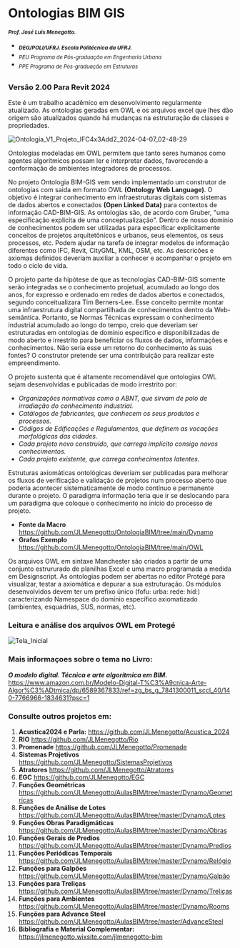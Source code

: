 # Ontologias BIM GIS
<sub> **_Prof. José Luis Menegotto._**</sub> 
+ <sub> **_DEG/POLI/UFRJ. Escola Politécnica da UFRJ._**</sub>
+ <sub> _PEU Programa de Pós-graduação em Engenharia Urbana_</sub>
+ <sub> _PPE Programa de Pós-graduação em Estruturas_</sub>
## 

### **Versão 2.00 Para Revit 2024**

Este é um trabalho acadêmico em desenvolvimento regularmente atualizado. As ontologias geradas em OWL e os arquivos excel que lhes dão origem são atualizados quando há mudanças na estruturação de classes e propriedades.

![Ontologia_V1_Projeto_IFC4x3Add2_2024-04-07_02-48-29](https://github.com/JLMenegotto/OntologiaBIM/assets/9437020/07db0dd9-2a9f-48f0-9da9-d478fa3b649d)

Ontologias modeladas em OWL permitem que tanto seres humanos como agentes algorítmicos possam ler e interpretar dados, favorecendo a conformação de ambientes integradores de processos. 

No projeto Ontologia BIM-GIS vem sendo implementado um construtor de ontologias com saida em formato OWL **(Ontology Web Language)**. O objetivo é integrar conhecimento em infraestruturas digitais com sistemas de dados abertos e conectados **(Open Linked Data)** para contextos de informação CAD-BIM-GIS. As ontologias são, de acordo com Gruber,
"uma especificação explicita de uma conceptualização". Dentro de nosso domínio de conhecimentos podem ser utilizadas para especificar explicitamente conceitos de projetos arquitetônicos e urbanos, seus elementos, os seus processos, etc. 
Podem ajudar na tarefa de integrar modelos de informação diferentes como IFC, Revit, CityGML, KML, OSM, etc. As descricões e axiomas definidos deveriam auxiliar a conhecer e acompanhar o projeto em todo o ciclo de vida.

O projeto parte da hipótese de que as tecnologias CAD-BIM-GIS somente serão integradas se o conhecimento projetual, acumulado ao longo dos anos, for expresso e ordenado em redes de dados abertos e conectados, segundo conceitualizara Tim Berners-Lee. Esse conceito permite montar uma infraestrutura digital compartilhada de conhecimentos dentro da Web-semântica. Portanto, se Normas Técnicas expressam o conhecimento industrial acumulado ao longo do tempo, creio que deveriam ser estruturadas em ontologias de domínio específico e disponibilizadas de modo aberto e irrestrito para beneficiar os fluxos de dados, informações e conhecimentos. Não seria esse um retorno do conhecimento às suas fontes? O construtor pretende ser uma contribuição para realizar este empreendimento.

O projeto sustenta que é altamente recomendável que ontologias OWL sejam desenvolvidas e publicadas de modo irrestrito por:

* _Organizações normativas como a ABNT, que sirvam de polo de irradiação do conhecimento industrial._
* _Catálogos de fabricantes, que conhecem os seus produtos e processos._
* _Códigos de Edificações e Regulamentos, que definem as vocações morfológicas das cidades._
* _Cada projeto novo construído, que carrega implícito consigo novos conhecimentos._
* _Cada projeto existente, que carrega conhecimentos latentes._

Estruturas axiomáticas ontológicas deveriam ser publicadas para melhorar os fluxos de verificação e validação de projetos num processo aberto que poderia acontecer sistematicamente de modo contínuo e permanente durante o projeto. O paradigma informação teria que ir se deslocando para um paradigma que coloque o conhecimento no início do processo de projeto.

+ **Fonte da Macro**  https://github.com/JLMenegotto/OntologiaBIM/tree/main/Dynamo
+ **Grafos Exemplo**  https://github.com/JLMenegotto/OntologiaBIM/tree/main/OWL 

Os arquivos OWL em sintaxe Manchester são criados a partir de uma conjunto estrururado de planilhas Excel e uma macro programada a medida em Designscript. As ontologias podem ser abertas no editor Protégé para visualizar, testar a axiomática e depurar a sua estruturação. Os módulos desenvolvidos devem ter um prefixo único (fofu: urba: rede: hid:) caracterizando Namespace do domínio específico axiomatizado (ambientes, esquadrias, SUS, normas, etc).

### **Leitura e análise dos arquivos OWL em Protegé**

![Tela_Inicial](https://user-images.githubusercontent.com/9437020/226172682-0c1a09aa-7069-428d-a8b8-fe8abb9ea39c.PNG)

### Mais informaçoes sobre o tema no Livro:
**_O modelo digital. Técnica e arte algorítmica em BIM._** 
https://www.amazon.com.br/Modelo-Digital-T%C3%A9cnica-Arte-Algor%C3%ADtmica/dp/6589367833/ref=zg_bs_g_7841300011_sccl_40/140-7766966-1834631?psc=1

### Consulte outros projetos em:

   1. **Acustica2024 e Parla:**         https://github.com/JLMenegotto/Acustica_2024
   2. **RIO**                           https://github.com/JLMenegotto/Rio
   3. **Promenade**                     https://github.com/JLMenegotto/Promenade
   4. **Sistemas Projetivos**           https://github.com/JLMenegotto/SistemasProjetivos
   5. **Atratores**                     https://github.com/JLMenegotto/Atratores
   6. **EGC**                           https://github.com/JLMenegotto/EGC
   7. **Funções Geométricas**           https://github.com/JLMenegotto/AulasBIM/tree/master/Dynamo/Geometricas
   8. **Funções de Análise de Lotes**   https://github.com/JLMenegotto/AulasBIM/tree/master/Dynamo/Lotes
   9. **Funções Obras Paradigmáticas**  https://github.com/JLMenegotto/AulasBIM/tree/master/Dynamo/Obras
  10. **Funções Gerais de Predios**     https://github.com/JLMenegotto/AulasBIM/tree/master/Dynamo/Predios
  11. **Funções Periódicas Temporais**  https://github.com/JLMenegotto/AulasBIM/tree/master/Dynamo/Relógio
  12. **Funções para Galpões**          https://github.com/JLMenegotto/AulasBIM/tree/master/Dynamo/Galpão
  13. **Funções para Treliças**         https://github.com/JLMenegotto/AulasBIM/tree/master/Dynamo/Treliças
  14. **Funções para Ambientes**        https://github.com/JLMenegotto/AulasBIM/tree/master/Dynamo/Rooms
  15. **Funções para Advance Steel**    https://github.com/JLMenegotto/AulasBIM/tree/master/AdvanceSteel   
  16. **Bibliografia e Material Complementar:** https://jlmenegotto.wixsite.com/jlmenegotto-bim
